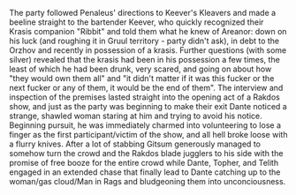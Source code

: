 The party followed Penaleus' directions to Keever's Kleavers and made a beeline straight to the bartender Keever, who quickly recognized their Krasis companion "Ribbit" and told them what he knew of Areanor: down on his luck (and roughing it in Gruul territory - party didn't ask), in debt to the Orzhov and recently in possession of a krasis. Further questions (with some silver) revealed that the krasis had been in his possession a few times, the least of which he had been drunk, very scared, and going on about how "they would own them all" and "it didn't matter if it was this fucker or the next fucker or any of them, it would be the end of them". The interview and inspection of the premises lasted straight into the opening act of a Rakdos show, and just as the party was beginning to make their exit Dante noticed a strange, shawled woman staring at him and trying to avoid his notice. Beginning pursuit, he was immediately charmed into volunteering to lose a finger as the first participant/victim of the show, and all hell broke loose with a flurry knives. After a lot of stabbing Gitsum generously managed to somehow turn the crowd and the Rakdos blade jugglers to his side with the promise of free booze for the entire crowd while Dante, Topher, and Telith engaged in an extended chase that finally lead to Dante catching up to the woman/gas cloud/Man in Rags and bludgeoning them into unconciousness.
